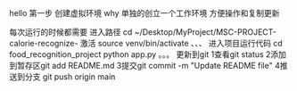 hello
第一步 创建虚拟环境
why 单独的创立一个工作环境 方便操作和复制更新

每次运行的时候都需要 
进入路径 cd ~/Desktop/MyProject/MSC-PROJECT-calorie-recognize-
激活 source venv/bin/activate
、、、
进入项目运行代码 cd food_recognition_project
python app.py
。。。
更新到git
1查看git status
2添加到暂存区git add README.md
3提交git commit -m "Update README file"
4推送到分支 git push origin main



